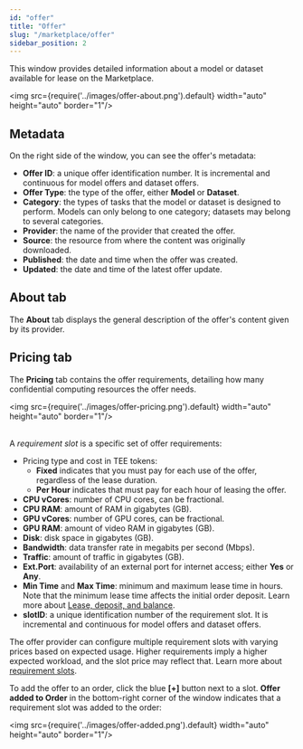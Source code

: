 ```yaml
---
id: "offer"
title: "Offer"
slug: "/marketplace/offer"
sidebar_position: 2
---
```


This window provides detailed information about a model or dataset available for lease on the Marketplace.

<img src={require('../images/offer-about.png').default} width="auto" height="auto" border="1"/>
<br/>

## Metadata

On the right side of the window, you can see the offer's metadata:

- **Offer ID**: a unique offer identification number. It is incremental and continuous for model offers and dataset offers.
- **Offer Type**: the type of the offer, either **Model** or **Dataset**.
- **Category**: the types of tasks that the model or dataset is designed to perform. Models can only belong to one category; datasets may belong to several categories.
- **Provider**: the name of the provider that created the offer. 
- **Source**: the resource from where the content was originally downloaded.
- **Published**: the date and time when the offer was created.
- **Updated**: the date and time of the latest offer update.

## About tab

The **About** tab displays the general description of the offer's content given by its provider.

## Pricing tab

The **Pricing** tab contains the offer requirements, detailing how many confidential computing resources the offer needs.

<img src={require('../images/offer-pricing.png').default} width="auto" height="auto" border="1"/>
<br/>
<br/>

A _requirement slot_ is a specific set of offer requirements:

- Pricing type and cost in TEE tokens:
    + **Fixed** indicates that you must pay for each use of the offer, regardless of the lease duration.
    + **Per Hour** indicates that must pay for each hour of leasing the offer.
- **CPU vCores**: number of CPU cores, can be fractional.
- **CPU RAM**: amount of RAM in gigabytes (GB).
- **GPU vCores**: number of GPU cores, can be fractional.
- **GPU RAM**: amount of video RAM in gigabytes (GB).
- **Disk**: disk space in gigabytes (GB).
- **Bandwidth**: data transfer rate in megabits per second (Mbps).
- **Traffic**: amount of traffic in gigabytes (GB).
- **Ext.Port**: availability of an external port for internet access; either **Yes** or **Any**.
- **Min Time** and **Max Time**: minimum and maximum lease time in hours. Note that the minimum lease time affects the initial order deposit. Learn more about [Lease, deposit, and balance](/fundamentals/orders/#lease-deposit-and-balance).
- **slotID**: a unique identification number of the requirement slot. It is incremental and continuous for model offers and dataset offers.

The offer provider can configure multiple requirement slots with varying prices based on expected usage. Higher requirements imply a higher expected workload, and the slot price may reflect that. Learn more about [requirement slots](/fundamentals/slots#requirements).

To add the offer to an order, click the blue **[+]** button next to a slot. **Offer added to Order** in the bottom-right corner of the window indicates that a requirement slot was added to the order:

<img src={require('../images/offer-added.png').default} width="auto" height="auto" border="1"/>